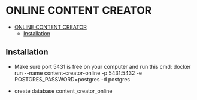 # ONLINE CONTENT CREATOR

- [ONLINE CONTENT CREATOR](#online-content-creator)
  - [Installation](#installation)

## Installation
- Make sure port 5431 is free on your computer and run this cmd: 
  docker run --name content-creator-online -p 5431:5432 -e POSTGRES_PASSWORD=postgres -d postgres

- create database content_creator_online
